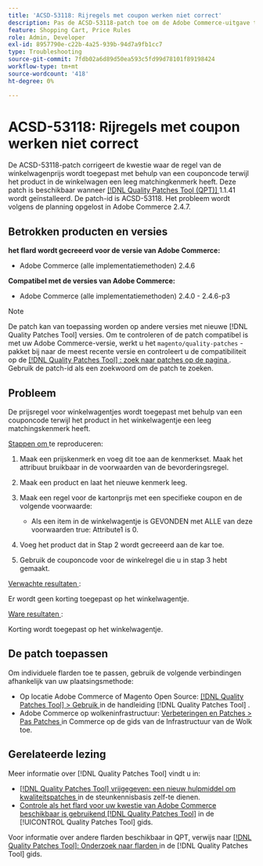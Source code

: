 ```yaml
---
title: 'ACSD-53118: Rijregels met coupon werken niet correct'
description: Pas de ACSD-53118-patch toe om de Adobe Commerce-uitgave te herstellen waar de regel van de winkelwagenprijs wordt toegepast met behulp van een couponcode, terwijl het product in het winkelwagentje een leeg matchingkenmerk heeft.
feature: Shopping Cart, Price Rules
role: Admin, Developer
exl-id: 8957790e-c22b-4a25-939b-94d7a9fb1cc7
type: Troubleshooting
source-git-commit: 7fdb02a6d89d50ea593c5fd99d78101f89198424
workflow-type: tm+mt
source-wordcount: '418'
ht-degree: 0%

---
```


# ACSD-53118: Rijregels met coupon werken niet correct

De ACSD-53118-patch corrigeert de kwestie waar de regel van de winkelwagenprijs wordt toegepast met behulp van een couponcode terwijl het product in de winkelwagen een leeg matchingkenmerk heeft. Deze patch is beschikbaar wanneer [[!DNL Quality Patches Tool (QPT)] ](https://experienceleague.adobe.com/en/docs/commerce-operations/tools/quality-patches-tool/quality-patches-tool-to-self-serve-quality-patches) 1.1.41 wordt geïnstalleerd. De patch-id is ACSD-53118. Het probleem wordt volgens de planning opgelost in Adobe Commerce 2.4.7.

## Betrokken producten en versies

**het flard wordt gecreeerd voor de versie van Adobe Commerce:**

* Adobe Commerce (alle implementatiemethoden) 2.4.6

**Compatibel met de versies van Adobe Commerce:**

* Adobe Commerce (alle implementatiemethoden) 2.4.0 - 2.4.6-p3

>[!NOTE]
>
>De patch kan van toepassing worden op andere versies met nieuwe [!DNL Quality Patches Tool] versies. Om te controleren of de patch compatibel is met uw Adobe Commerce-versie, werkt u het `magento/quality-patches` -pakket bij naar de meest recente versie en controleert u de compatibiliteit op de [[!DNL Quality Patches Tool] : zoek naar patches op de pagina ](https://experienceleague.adobe.com/tools/commerce-quality-patches/index.html) . Gebruik de patch-id als een zoekwoord om de patch te zoeken.

## Probleem

De prijsregel voor winkelwagentjes wordt toegepast met behulp van een couponcode terwijl het product in het winkelwagentje een leeg matchingskenmerk heeft.

<u> Stappen om </u> te reproduceren:

1. Maak een prijskenmerk en voeg dit toe aan de kenmerkset. Maak het attribuut bruikbaar in de voorwaarden van de bevorderingsregel.
1. Maak een product en laat het nieuwe kenmerk leeg.
1. Maak een regel voor de kartonprijs met een specifieke coupon en de volgende voorwaarde:

   * Als een item in de winkelwagentje is GEVONDEN met ALLE van deze voorwaarden true: Attribute1 is 0.

1. Voeg het product dat in Stap 2 wordt gecreeerd aan de kar toe.
1. Gebruik de couponcode voor de winkelregel die u in stap 3 hebt gemaakt.

<u> Verwachte resultaten </u>:

Er wordt geen korting toegepast op het winkelwagentje.

<u> Ware resultaten </u>:

Korting wordt toegepast op het winkelwagentje.

## De patch toepassen

Om individuele flarden toe te passen, gebruik de volgende verbindingen afhankelijk van uw plaatsingsmethode:

* Op locatie Adobe Commerce of Magento Open Source: [[!DNL Quality Patches Tool] > Gebruik ](/help/tools/quality-patches-tool/usage.md) in de handleiding [!DNL Quality Patches Tool] .
* Adobe Commerce op wolkeninfrastructuur: [ Verbeteringen en Patches > Pas Patches ](https://experienceleague.adobe.com/docs/commerce-cloud-service/user-guide/develop/upgrade/apply-patches.html) in Commerce op de gids van de Infrastructuur van de Wolk toe.

## Gerelateerde lezing

Meer informatie over [!DNL Quality Patches Tool] vindt u in:

* [[!DNL Quality Patches Tool]  vrijgegeven: een nieuw hulpmiddel om kwaliteitspatches ](https://experienceleague.adobe.com/en/docs/commerce-operations/tools/quality-patches-tool/quality-patches-tool-to-self-serve-quality-patches) in de steunkennisbasis zelf-te dienen.
* [ Controle als het flard voor uw kwestie van Adobe Commerce beschikbaar is gebruikend  [!DNL Quality Patches Tool]](/help/tools/quality-patches-tool/patches-available-in-qpt/check-patch-for-magento-issue-with-magento-quality-patches.md) in de [!UICONTROL Quality Patches Tool] gids.


Voor informatie over andere flarden beschikbaar in QPT, verwijs naar [[!DNL Quality Patches Tool]: Onderzoek naar flarden ](https://experienceleague.adobe.com/tools/commerce-quality-patches/index.html) in de [!DNL Quality Patches Tool] gids.
